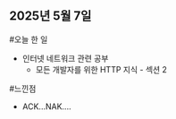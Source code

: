 ## 2025년 5월 7일
#오늘 한 일
* 인터넷 네트워크 관련 공부
  * 모든 개발자를 위한 HTTP 지식 - 섹션 2 
  
#느낀점
* ACK...NAK....  

    